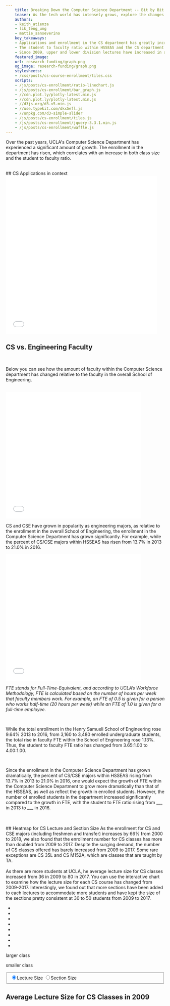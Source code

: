 ```yaml
---
    title: Breaking Down the Computer Science Department -- Bit by Bit
    teaser: As the tech world has intensely grows, explore the changes in UCLA's CS department over time.
    authors:
    - keith_atienza
    - lik_teng_ung
    - mattie_sanseverino
    key_takeaways: 
    - Applications and enrollment in the CS department has greatly increased over the years.
    - The student to faculty ratio within HSSEAS and the CS department has grown since 2013.
    - Since 2009, upper and lower division lectures have increased in size. 
    featured_image:
    url: research-funding/graph.png
    og_image: research-funding/graph.png
    stylesheets: 
    - /css/posts/cs-course-enrollment/tiles.css
    scripts: 
    - /js/posts/cs-enrollment/ratio-linechart.js
    - /js/posts/cs-enrollment/bar_graph.js
    - //cdn.plot.ly/plotly-latest.min.js
    - //cdn.plot.ly/plotly-latest.min.js
    - //d3js.org/d3.v5.min.js
    - //use.typekit.com/dkx5efl.js
    - //unpkg.com/d3-simple-slider
    - /js/posts/cs-enrollment/tiles.js
    - /js/posts/cs-enrollment/jquery-3.3.1.min.js
    - /js/posts/cs-enrollment/waffle.js
---
```

<p>
    Over the past years, UCLA's Computer Science Department has experienced a significant amount of growth. The enrollment in the department has risen, which correlates with an increase in both class size and the student to faculty ratio. 
</p>
<br> 
## CS Applications in context

<div class='waffle'></div>

<iframe width="95%" height="500" frameborder="0" scrolling="no" src="//plot.ly/~keithatienza19/41.embed"></iframe>



## CS vs. Engineering Faculty 
<br>
<p>Below you can see how the amount of faculty within the Computer Science department has changed relative to the faculty in the overall School of Engineering. </p>
<br> 

<iframe align="center" width="85%" height="400" frameborder="0" scrolling="no" src="//plot.ly/~MattieSanseverino/5.embed?link=false&modebar=false&width=100%&height=50%"></iframe>

<p>CS and CSE have grown in popularity as engineering majors, as relative to the enrollment in the overall School of Engineering, the enrollment in the Computer Science Department has grown significantly. For example, while the percent of CS/CSE majors within HSSEAS has risen from 13.7% in 2013 to 21.0% in 2016. </p>

<iframe align="center" width="85%" height="400" frameborder="0" scrolling="no" src="//plot.ly/~MattieSanseverino/13.embed?
link=false&modebar=false"></iframe>
<p><i>FTE stands for Full-Time-Equivalent, and according to UCLA’s Workforce Methodology, FTE is calculated based on the number of hours per week that faculty members work. For example, an FTE of 0.5 is given for a person who works half-time (20 hours per week) while an FTE of 1.0 is given for a full-time employee. </i></p>


<br>
<p>While the total enrollment in the Henry Samueli School of Engineering rose 9.64% 2013 to 2016, from 3,160 to 3,480 enrolled undergraduate students, the total rise in faculty FTE within the School of Engineering rose 1.13%. Thus, the student to faculty FTE ratio has changed from 3.65:1.00 to 4.00:1.00. </p>
<br>
<p>Since the enrollment in the Computer Science Department has grown dramatically, the percent of CS/CSE majors within HSSEAS rising from 13.7% in 2013 to 21.0% in 2016, one would expect the growth of FTE within the Computer Science Department to grow more dramatically than that of the HSSEAS, as well as reflect the growth in enrolled students. However, the number of enrolled students in the department increased significantly compared to the growth in FTE, with the student to FTE ratio rising from ___ in 2013 to ___ in 2016. </p>


<br>
<br>
## Heatmap for CS Lecture and Section Size
As the enrollment for CS and CSE majors (including freshmen and transfer) increases by 66% from 2000 to 2018, we also found that the enrollment number for CS classes has more than doubled from 2009 to 2017. Despite the surging demand, the number of CS classes offered has barely increased from 2009 to 2017. Some rare exceptions are CS 35L and CS M152A, which are classes that are taught by TA. 
<br><br>
As there are more students at UCLA, he average lecture size for CS classes increased from 36 in 2009 to 80 in 2017. You can use the interactive chart to examine how the lecture size for each CS course has changed from 2009-2017. Interestingly, we found out that more sections have been added to each lectures to accommodate more students and have kept the size of the sections pretty consistent at 30 to 50 students from 2009 to 2017.

<div id="container">
    <div id="legend" class="rbow2">
        <ul>
            <li class="q1-8"></li>
            <li class="q2-8"></li>
            <li class="q3-8"></li>
            <li class="q4-8"></li>
            <li class="q5-8"></li>
            <li class="q6-8"></li>
            <li class="q7-8"></li>
            <li class="q8-8"></li>
        </ul>
        <p class="more">larger class</p>
        <p class="less">smaller class</p>
    </div>
    <div id="year"></div>
    <div id="section"></div>
    <div id="vis"></div> 
    <div id="controls">
        <div class="section">
            <fieldset id="sectype">
                <input type="radio" id="Primary" name = "type" value ="Primary" checked = "checked"/><label for="Primary" class="sel"><span class="lectureSize">Lecture Size</span></label>
                <input type="radio" id="Secondary" name="type" value="Secondary"/><label for="Secondary"><span class="sectionSize">Section Size</span></label>
            </fieldset>
        </div>
        <div id="slider"></div>
    </div>
    <div id="dist">
        <h2 class="title">Average Lecture Size for CS Classes in 2009</h2>
        <div class='svg'></div>
    </div>
</div>









    
